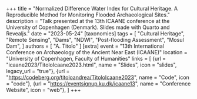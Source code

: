 +++
title = "Normalized Difference Water Index for Cultural Heritage. A Reproducible Method for Monitoring Flooded Archaeological Sites."
description = "Talk presented at the 13th ICAANE conference at the University of Copenhagen (Denmark). Slides made with Quarto and Revealjs."
date = "2023-05-24"
[taxonomies]
tags = [
  "Cultural Heritage",
  "Remote Sensing",
  "Dams",
  "NDWI",
  "Post-flooding Assessment",
  "Mosul Dam",
]
authors = [ "A. Titolo" ]
[extra]
event = "13th International Conference on Archaeology of the Ancient Near East (ICAANE)"
location = "University of Copenhagen, Faculty of Humanities"
links = [
    {url = "icaane2023/TitoloIcaane2023.html", name = "Slides", icon = "slides", legacy_url = "true"},
    {url = "https://codeberg.org/titoloandrea/TitoloIcaane2023", name = "Code", icon = "code"},
    {url = "https://eventsignup.ku.dk/icaane13", name = "Conference Website", icon = "web"},
]
+++
